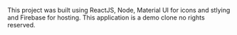 This project was built using ReactJS, Node, Material UI for icons and stlying and Firebase for hosting. This application is a demo clone no rights reserved.
